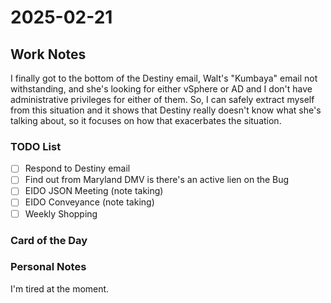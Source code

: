 # 2025-02-21

## Work Notes

I finally got to the bottom of the Destiny email, Walt's "Kumbaya" email not withstanding, and she's looking for either vSphere or AD and I don't have administrative privileges for either of them. So, I can safely extract myself from this situation and it shows that Destiny really doesn't know what she's talking about, so it focuses on how that exacerbates the situation.

### TODO List

-[ ] Respond to Destiny email
-[ ] Find out from Maryland DMV is there's an active lien on the Bug
-[ ] EIDO JSON Meeting (note taking)
-[ ] EIDO Conveyance (note taking)
-[ ] Weekly Shopping

### Card of the Day

### Personal Notes

I'm tired at the moment.
